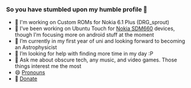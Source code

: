### So you have stumbled upon my humble profile 👋

- 🔭 I'm working on Custom ROMs for Nokia 6.1 Plus (DRG_sprout)
- 🔭 I’ve been working on Ubuntu Touch for [Nokia SDM660](https://github.com/ubports-nokia-sdm660) devices, though I'm focusing more on android stuff at the moment
- 🌱 I’m currently in my first year of uni and looking forward to becoming an Astrophysicist
- 🤔 I’m looking for help with finding more time in my day :P
- 💬 Ask me about obscure tech, any music, and video games. Those things interest me the most
- 😄 [Pronouns](https://en.pronouns.page/@Sid127)
- 💸 [Donate](https://ko-fi/Sid127)
